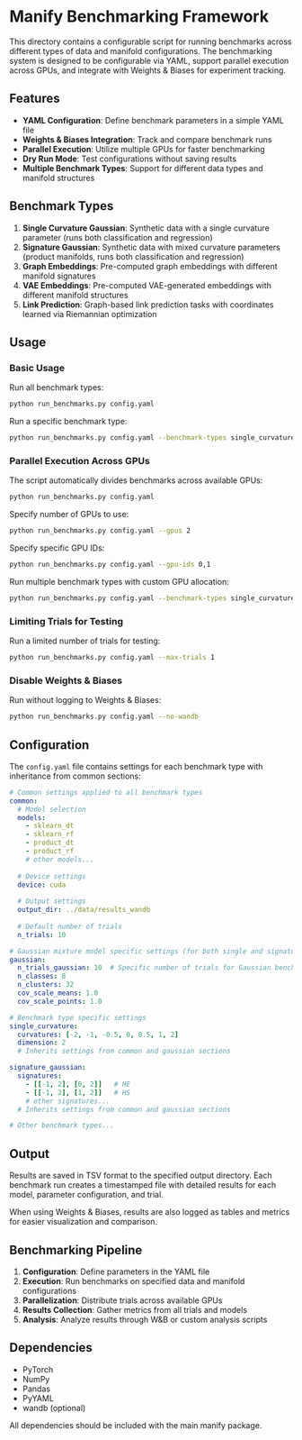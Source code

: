# Manify Benchmarking Framework

This directory contains a configurable script for running benchmarks across different types of data and manifold configurations. The benchmarking system is designed to be configurable via YAML, support parallel execution across GPUs, and integrate with Weights & Biases for experiment tracking.

## Features

- **YAML Configuration**: Define benchmark parameters in a simple YAML file
- **Weights & Biases Integration**: Track and compare benchmark runs
- **Parallel Execution**: Utilize multiple GPUs for faster benchmarking
- **Dry Run Mode**: Test configurations without saving results
- **Multiple Benchmark Types**: Support for different data types and manifold structures

## Benchmark Types

1. **Single Curvature Gaussian**: Synthetic data with a single curvature parameter (runs both classification and regression)
2. **Signature Gaussian**: Synthetic data with mixed curvature parameters (product manifolds, runs both classification and regression)
3. **Graph Embeddings**: Pre-computed graph embeddings with different manifold signatures
4. **VAE Embeddings**: Pre-computed VAE-generated embeddings with different manifold structures
5. **Link Prediction**: Graph-based link prediction tasks with coordinates learned via Riemannian optimization

## Usage

### Basic Usage

Run all benchmark types:

```bash
python run_benchmarks.py config.yaml
```

Run a specific benchmark type:

```bash
python run_benchmarks.py config.yaml --benchmark-types single_curvature
```

### Parallel Execution Across GPUs

The script automatically divides benchmarks across available GPUs:

```bash
python run_benchmarks.py config.yaml
```

Specify number of GPUs to use:

```bash
python run_benchmarks.py config.yaml --gpus 2
```

Specify specific GPU IDs:

```bash
python run_benchmarks.py config.yaml --gpu-ids 0,1
```

Run multiple benchmark types with custom GPU allocation:

```bash
python run_benchmarks.py config.yaml --benchmark-types single_curvature signature_gaussian --gpu-allocation '{"single_curvature": [0], "signature_gaussian": [1]}'
```

### Limiting Trials for Testing

Run a limited number of trials for testing:

```bash
python run_benchmarks.py config.yaml --max-trials 1
```

### Disable Weights & Biases

Run without logging to Weights & Biases:

```bash
python run_benchmarks.py config.yaml --no-wandb
```

## Configuration

The `config.yaml` file contains settings for each benchmark type with inheritance from common sections:

```yaml
# Common settings applied to all benchmark types
common:
  # Model selection 
  models:
    - sklearn_dt
    - sklearn_rf
    - product_dt
    - product_rf
    # other models...
  
  # Device settings
  device: cuda
  
  # Output settings
  output_dir: ../data/results_wandb
  
  # Default number of trials
  n_trials: 10

# Gaussian mixture model specific settings (for both single and signature)
gaussian:
  n_trials_gaussian: 10  # Specific number of trials for Gaussian benchmarks
  n_classes: 8
  n_clusters: 32
  cov_scale_means: 1.0
  cov_scale_points: 1.0

# Benchmark type specific settings
single_curvature:
  curvatures: [-2, -1, -0.5, 0, 0.5, 1, 2]
  dimension: 2
  # Inherits settings from common and gaussian sections

signature_gaussian:
  signatures:
    - [[-1, 2], [0, 2]]   # HE
    - [[-1, 2], [1, 2]]   # HS
    # other signatures...
  # Inherits settings from common and gaussian sections

# Other benchmark types...
```

## Output

Results are saved in TSV format to the specified output directory. Each benchmark run creates a timestamped file with detailed results for each model, parameter configuration, and trial.

When using Weights & Biases, results are also logged as tables and metrics for easier visualization and comparison.

## Benchmarking Pipeline

1. **Configuration**: Define parameters in the YAML file
2. **Execution**: Run benchmarks on specified data and manifold configurations
3. **Parallelization**: Distribute trials across available GPUs
4. **Results Collection**: Gather metrics from all trials and models
5. **Analysis**: Analyze results through W&B or custom analysis scripts

## Dependencies

- PyTorch
- NumPy
- Pandas
- PyYAML
- wandb (optional)

All dependencies should be included with the main manify package.